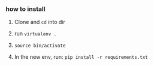 ### how to install

1. Clone and `cd` into dir

2. run `virtualenv .`

3. `source bin/activate`

4. In the new env, run: `pip install -r requirements.txt`

